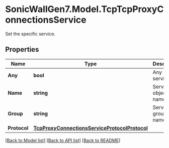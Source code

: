 # SonicWallGen7.Model.TcpTcpProxyConnectionsService
Set the specific service.

## Properties

Name | Type | Description | Notes
------------ | ------------- | ------------- | -------------
**Any** | **bool** | Any service. | [optional] 
**Name** | **string** | Service object name. | [optional] 
**Group** | **string** | Service group name. | [optional] 
**Protocol** | [**TcpProxyConnectionsServiceProtocolProtocol**](TcpProxyConnectionsServiceProtocolProtocol.md) |  | [optional] 

[[Back to Model list]](../README.md#documentation-for-models) [[Back to API list]](../README.md#documentation-for-api-endpoints) [[Back to README]](../README.md)

